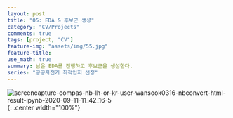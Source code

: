 ```yaml
---
layout: post
title: "05: EDA & 후보군 생성"
category: "CV/Projects"
comments: true
tags: [project, "CV"]
feature-img: "assets/img/55.jpg"
feature-title:
use_math: true
summary: 남은 EDA를 진행하고 후보군을 생성한다.
series: "공공자전거 최적입지 선정"
---
```


![screencapture-compas-nb-lh-or-kr-user-wansook0316-nbconvert-html-result-ipynb-2020-09-11-11_42_16-5](https://user-images.githubusercontent.com/37871541/92856105-094dfb80-f42e-11ea-90ef-2236f1c328f8.png){: .center width="100%"}
